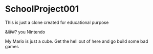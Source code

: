 # SchoolProject001
This is just a clone created for educational purpose

&@#? you Nintendo

My Mario is just a cube. Get the hell out of here and go build some bad games
